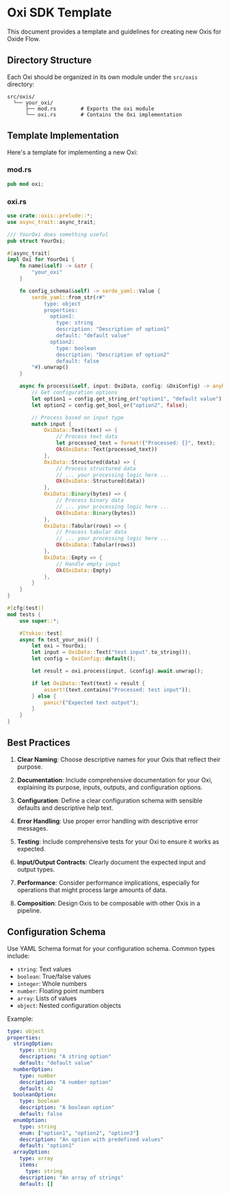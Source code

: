 # Oxi SDK Template

This document provides a template and guidelines for creating new Oxis for Oxide Flow.

## Directory Structure

Each Oxi should be organized in its own module under the `src/oxis` directory:

```
src/oxis/
  └── your_oxi/
      ├── mod.rs        # Exports the oxi module
      └── oxi.rs        # Contains the Oxi implementation
```

## Template Implementation

Here's a template for implementing a new Oxi:

### mod.rs

```rust
pub mod oxi;
```

### oxi.rs

```rust
use crate::oxis::prelude::*;
use async_trait::async_trait;

/// YourOxi does something useful
pub struct YourOxi;

#[async_trait]
impl Oxi for YourOxi {
    fn name(&self) -> &str {
        "your_oxi"
    }

    fn config_schema(&self) -> serde_yaml::Value {
        serde_yaml::from_str(r#"
            type: object
            properties:
              option1:
                type: string
                description: "Description of option1"
                default: "default value"
              option2:
                type: boolean
                description: "Description of option2"
                default: false
        "#).unwrap()
    }

    async fn process(&self, input: OxiData, config: &OxiConfig) -> anyhow::Result<OxiData> {
        // Get configuration options
        let option1 = config.get_string_or("option1", "default value");
        let option2 = config.get_bool_or("option2", false);

        // Process based on input type
        match input {
            OxiData::Text(text) => {
                // Process text data
                let processed_text = format!("Processed: {}", text);
                Ok(OxiData::Text(processed_text))
            },
            OxiData::Structured(data) => {
                // Process structured data
                // ... your processing logic here ...
                Ok(OxiData::Structured(data))
            },
            OxiData::Binary(bytes) => {
                // Process binary data
                // ... your processing logic here ...
                Ok(OxiData::Binary(bytes))
            },
            OxiData::Tabular(rows) => {
                // Process tabular data
                // ... your processing logic here ...
                Ok(OxiData::Tabular(rows))
            },
            OxiData::Empty => {
                // Handle empty input
                Ok(OxiData::Empty)
            },
        }
    }
}

#[cfg(test)]
mod tests {
    use super::*;

    #[tokio::test]
    async fn test_your_oxi() {
        let oxi = YourOxi;
        let input = OxiData::Text("test input".to_string());
        let config = OxiConfig::default();

        let result = oxi.process(input, &config).await.unwrap();

        if let OxiData::Text(text) = result {
            assert!(text.contains("Processed: test input"));
        } else {
            panic!("Expected text output");
        }
    }
}
```

## Best Practices

1. **Clear Naming**: Choose descriptive names for your Oxis that reflect their purpose.

2. **Documentation**: Include comprehensive documentation for your Oxi, explaining its purpose, inputs, outputs, and configuration options.

3. **Configuration**: Define a clear configuration schema with sensible defaults and descriptive help text.

4. **Error Handling**: Use proper error handling with descriptive error messages.

5. **Testing**: Include comprehensive tests for your Oxi to ensure it works as expected.

6. **Input/Output Contracts**: Clearly document the expected input and output types.

7. **Performance**: Consider performance implications, especially for operations that might process large amounts of data.

8. **Composition**: Design Oxis to be composable with other Oxis in a pipeline.

## Configuration Schema

Use YAML Schema format for your configuration schema. Common types include:

- `string`: Text values
- `boolean`: True/false values
- `integer`: Whole numbers
- `number`: Floating point numbers
- `array`: Lists of values
- `object`: Nested configuration objects

Example:

```yaml
type: object
properties:
  stringOption:
    type: string
    description: "A string option"
    default: "default value"
  numberOption:
    type: number
    description: "A number option"
    default: 42
  booleanOption:
    type: boolean
    description: "A boolean option"
    default: false
  enumOption:
    type: string
    enum: ["option1", "option2", "option3"]
    description: "An option with predefined values"
    default: "option1"
  arrayOption:
    type: array
    items:
      type: string
    description: "An array of strings"
    default: []
```
